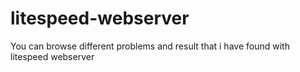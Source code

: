 # litespeed-webserver
You can browse different problems and result that i have found with litespeed webserver
